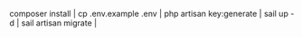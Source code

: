 composer install |
cp .env.example .env |
php artisan key:generate |
sail up -d |
sail artisan migrate |
